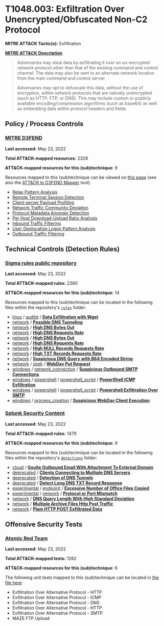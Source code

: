 # T1048.003: Exfiltration Over Unencrypted/Obfuscated Non-C2 Protocol
**MITRE ATT&CK Tactic(s):** Exfiltration

**[MITRE ATT&CK Description](https://attack.mitre.org/techniques/T1048/003)**
<blockquote>Adversaries may steal data by exfiltrating it over an un-encrypted network protocol other than that of the existing command and control channel. The data may also be sent to an alternate network location from the main command and control server. 

Adversaries may opt to obfuscate this data, without the use of encryption, within network protocols that are natively unencrypted (such as HTTP, FTP, or DNS). This may include custom or publicly available encoding/compression algorithms (such as base64) as well as embedding data within protocol headers and fields. </blockquote>

## Policy / Process Controls
### [MITRE D3FEND](https://d3fend.mitre.org/)
**Last accessed:** May 23, 2022

**Total ATT&CK-mapped resources:** 2328

**ATT&CK-mapped resources for this (sub)technique:** 9

Resources mapped to this (sub)technique can be viewed on [this page](https://d3fend.mitre.org/) (see also the [ATT&CK to D3FEND Mapper](https://d3fend.mitre.org/tools/attack-mapper) tool):

* [Relay Pattern Analysis](https://d3fend.mitre.org/technique/d3f:RelayPatternAnalysis)
* [Remote Terminal Session Detection](https://d3fend.mitre.org/technique/d3f:RemoteTerminalSessionDetection)
* [Client-server Payload Profiling](https://d3fend.mitre.org/technique/d3f:Client-serverPayloadProfiling)
* [Network Traffic Community Deviation](https://d3fend.mitre.org/technique/d3f:NetworkTrafficCommunityDeviation)
* [Protocol Metadata Anomaly Detection](https://d3fend.mitre.org/technique/d3f:ProtocolMetadataAnomalyDetection)
* [Per Host Download-Upload Ratio Analysis](https://d3fend.mitre.org/technique/d3f:PerHostDownload-UploadRatioAnalysis)
* [Inbound Traffic Filtering](https://d3fend.mitre.org/technique/d3f:InboundTrafficFiltering)
* [User Geolocation Logon Pattern Analysis](https://d3fend.mitre.org/technique/d3f:UserGeolocationLogonPatternAnalysis)
* [Outbound Traffic Filtering](https://d3fend.mitre.org/technique/d3f:OutboundTrafficFiltering)

## Technical Controls (Detection Rules)
### [Sigma rules public repository](https://github.com/SigmaHQ/sigma)
**Last accessed:** May 23, 2022

**Total ATT&CK-mapped rules:** 2360

**ATT&CK-mapped resources for this (sub)technique:** 14

Resources mapped to this (sub)technique can be located in the following files within the repository's <code>[rules](https://github.com/SigmaHQ/sigma/tree/master/rules)</code> folder:

* [linux](https://github.com/SigmaHQ/sigma/tree/master/rules/linux/) / [auditd](https://github.com/SigmaHQ/sigma/tree/master/rules/linux/auditd/) / **[Data Exfiltration with Wget](https://github.com/SigmaHQ/sigma/blob/master/rules/linux/auditd/lnx_auditd_data_exfil_wget.yml)**
* [network](https://github.com/SigmaHQ/sigma/tree/master/rules/network/) / **[Possible DNS Tunneling](https://github.com/SigmaHQ/sigma/blob/master/rules/network/net_dns_c2_detection.yml)**
* [network](https://github.com/SigmaHQ/sigma/tree/master/rules/network/) / **[High DNS Bytes Out](https://github.com/SigmaHQ/sigma/blob/master/rules/network/net_firewall_high_dns_bytes_out.yml)**
* [network](https://github.com/SigmaHQ/sigma/tree/master/rules/network/) / **[High DNS Requests Rate](https://github.com/SigmaHQ/sigma/blob/master/rules/network/net_firewall_high_dns_requests_rate.yml)**
* [network](https://github.com/SigmaHQ/sigma/tree/master/rules/network/) / **[High DNS Bytes Out](https://github.com/SigmaHQ/sigma/blob/master/rules/network/net_high_dns_bytes_out.yml)**
* [network](https://github.com/SigmaHQ/sigma/tree/master/rules/network/) / **[High DNS Requests Rate](https://github.com/SigmaHQ/sigma/blob/master/rules/network/net_high_dns_requests_rate.yml)**
* [network](https://github.com/SigmaHQ/sigma/tree/master/rules/network/) / **[High NULL Records Requests Rate](https://github.com/SigmaHQ/sigma/blob/master/rules/network/net_high_null_records_requests_rate.yml)**
* [network](https://github.com/SigmaHQ/sigma/tree/master/rules/network/) / **[High TXT Records Requests Rate](https://github.com/SigmaHQ/sigma/blob/master/rules/network/net_high_txt_records_requests_rate.yml)**
* [network](https://github.com/SigmaHQ/sigma/tree/master/rules/network/) / **[Suspicious DNS Query with B64 Encoded String](https://github.com/SigmaHQ/sigma/blob/master/rules/network/net_susp_dns_b64_queries.yml)**
* [network](https://github.com/SigmaHQ/sigma/tree/master/rules/network/) / [zeek](https://github.com/SigmaHQ/sigma/tree/master/rules/network/zeek/) / **[WebDav Put Request](https://github.com/SigmaHQ/sigma/blob/master/rules/network/zeek/zeek_http_webdav_put_request.yml)**
* [windows](https://github.com/SigmaHQ/sigma/tree/master/rules/windows/) / [network_connection](https://github.com/SigmaHQ/sigma/tree/master/rules/windows/network_connection/) / **[Suspicious Outbound SMTP Connections](https://github.com/SigmaHQ/sigma/blob/master/rules/windows/network_connection/net_connection_win_susp_outbound_smtp_connections.yml)**
* [windows](https://github.com/SigmaHQ/sigma/tree/master/rules/windows/) / [powershell](https://github.com/SigmaHQ/sigma/tree/master/rules/windows/powershell/) / [powershell_script](https://github.com/SigmaHQ/sigma/tree/master/rules/windows/powershell/powershell_script/) / **[PowerShell ICMP Exfiltration](https://github.com/SigmaHQ/sigma/blob/master/rules/windows/powershell/powershell_script/posh_ps_icmp_exfiltration.yml)**
* [windows](https://github.com/SigmaHQ/sigma/tree/master/rules/windows/) / [powershell](https://github.com/SigmaHQ/sigma/tree/master/rules/windows/powershell/) / [powershell_script](https://github.com/SigmaHQ/sigma/tree/master/rules/windows/powershell/powershell_script/) / **[Powershell Exfiltration Over SMTP](https://github.com/SigmaHQ/sigma/blob/master/rules/windows/powershell/powershell_script/posh_ps_send_mailmessage.yml)**
* [windows](https://github.com/SigmaHQ/sigma/tree/master/rules/windows/) / [process_creation](https://github.com/SigmaHQ/sigma/tree/master/rules/windows/process_creation/) / **[Suspicious WebDav Client Execution](https://github.com/SigmaHQ/sigma/blob/master/rules/windows/process_creation/proc_creation_win_susp_webdav_client_execution.yml)**

### [Splunk Security Content](https://github.com/splunk/security_content)
**Last accessed:** May 23, 2022

**Total ATT&CK-mapped rules:** 1479

**ATT&CK-mapped resources for this (sub)technique:** 9

Resources mapped to this (sub)technique can be located in the following files within the repository's <code>[detections](https://github.com/splunk/security_content/tree/develop/detections)</code> folder:

* [cloud](https://github.com/splunk/security_content/tree/develop/detections/cloud/) / **[Gsuite Outbound Email With Attachment To External Domain](https://github.com/splunk/security_content/blob/develop/detections/cloud/gsuite_outbound_email_with_attachment_to_external_domain.yml)**
* [deprecated](https://github.com/splunk/security_content/tree/develop/detections/deprecated/) / **[Clients Connecting to Multiple DNS Servers](https://github.com/splunk/security_content/blob/develop/detections/deprecated/clients_connecting_to_multiple_dns_servers.yml)**
* [deprecated](https://github.com/splunk/security_content/tree/develop/detections/deprecated/) / **[Detection of DNS Tunnels](https://github.com/splunk/security_content/blob/develop/detections/deprecated/detection_of_dns_tunnels.yml)**
* [deprecated](https://github.com/splunk/security_content/tree/develop/detections/deprecated/) / **[Detect Long DNS TXT Record Response](https://github.com/splunk/security_content/blob/develop/detections/deprecated/detect_long_dns_txt_record_response.yml)**
* [experimental](https://github.com/splunk/security_content/tree/develop/detections/experimental/) / [endpoint](https://github.com/splunk/security_content/tree/develop/detections/experimental/endpoint/) / **[Excessive Number of Office Files Copied](https://github.com/splunk/security_content/blob/develop/detections/experimental/endpoint/ssa___excessive_number_of_office_files_copied.yml)**
* [experimental](https://github.com/splunk/security_content/tree/develop/detections/experimental/) / [network](https://github.com/splunk/security_content/tree/develop/detections/experimental/network/) / **[Protocol or Port Mismatch](https://github.com/splunk/security_content/blob/develop/detections/experimental/network/protocol_or_port_mismatch.yml)**
* [network](https://github.com/splunk/security_content/tree/develop/detections/network/) / **[DNS Query Length With High Standard Deviation](https://github.com/splunk/security_content/blob/develop/detections/network/dns_query_length_with_high_standard_deviation.yml)**
* [network](https://github.com/splunk/security_content/tree/develop/detections/network/) / **[Multiple Archive Files Http Post Traffic](https://github.com/splunk/security_content/blob/develop/detections/network/multiple_archive_files_http_post_traffic.yml)**
* [network](https://github.com/splunk/security_content/tree/develop/detections/network/) / **[Plain HTTP POST Exfiltrated Data](https://github.com/splunk/security_content/blob/develop/detections/network/plain_http_post_exfiltrated_data.yml)**


## Offensive Security Tests
### [Atomic Red Team](https://github.com/redcanaryco/atomic-red-team)
**Last accessed:** May 23, 2022

**Total ATT&CK-mapped tests:** 1262

**ATT&CK-mapped resources for this (sub)technique:** 6

The following unit tests mapped to this (sub)technique can be located in [the file here](https://github.com/redcanaryco/atomic-red-team/tree/master/atomics/T1048.003/T1048.003.yaml):

* Exfiltration Over Alternative Protocol - HTTP
* Exfiltration Over Alternative Protocol - ICMP
* Exfiltration Over Alternative Protocol - DNS
* Exfiltration Over Alternative Protocol - HTTP
* Exfiltration Over Alternative Protocol - SMTP
* MAZE FTP Upload

